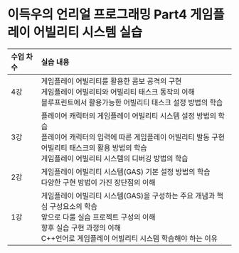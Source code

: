 # 이득우의 언리얼 프로그래밍 Part4 게임플레이 어빌리티 시스템 실습

| <b>수업 차수</b> |  <b>실습 내용</b> |
| :-------------- | :------------------ |
| 4강 | 게임플레이 어빌리티를 활용한 콤보 공격의 구현 </br> 게임플레이 어빌리티와 어빌리티 태스크 동작의 이해 </br> 블루프린트에서 활용가능한 어빌리티 태스크 설정 방법의 학습  |
| 3강 | 플레이어 캐릭터의 게임플레이 어빌리티 시스템 설정 방법의 학습 </br> 플레이어 캐릭터의 입력에 따른 게임플레이 어빌리티 발동 구현 </br> 어빌리티 태스크의 활용 방법의 학습 </br> 게임플레이 어빌리티 시스템의 디버깅 방법의 학습  |
| 2강 | 게임플레이 어빌리티 시스템(GAS) 기본 설정 방법의 학습 </br> 다양한 구현 방법이 가진 장단점의 이해  |
| 1강 | 게임플레이 어빌리티 시스템(GAS)을 구성하는 주요 개념과 핵심 구성요소의 학습 </br> 앞으로 다룰 실습 프로젝트 구성의 이해 </br> 향후 실습 구현 과정의 이해 </br> C++언어로 게임플레이 어빌리티 시스템 학습해야 하는 이유  |
